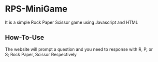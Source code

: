 # RPS-MiniGame
It is a simple Rock Paper Scissor game using Javascript and HTML

## How-To-Use

The website will prompt a question and you need to response with R, P, or S; Rock Paper, Scissor Respectively
